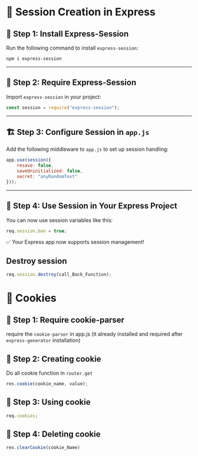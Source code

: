 # 📌 Session Creation in Express

## 🚀 Step 1: Install Express-Session
Run the following command to install `express-session`:

```sh
npm i express-session
```

---

## 🔗 Step 2: Require Express-Session
Import `express-session` in your project:

```js
const session = require("express-session");
```

---

## 🏗 Step 3: Configure Session in `app.js`
Add the following middleware to `app.js` to set up session handling:

```js
app.use(session({
    resave: false,
    saveUninitialized: false,
    secret: "anyRandomText"
}));
```

---

## 📝 Step 4: Use Session in Your Express Project
You can now use session variables like this:

```js
req.session.ban = true;
```

✅ Your Express app now supports session management!


## Destroy session

```js
req.session.destroy(call_Back_Function);
```


# 📌 Cookies

## 🚀 Step 1: Require cookie-parser
require the `cookie-parser` in app.js (it already installed and required after `express-generator` installation)

## 🚀 Step 2: Creating cookie
Do all cookie function in `router.get`

```js
res.cookie(cookie_name, value);
```

## 🚀 Step 3: Using cookie

```js
req.cookies;
```

## 🚀 Step 4: Deleting cookie

```js
res.clearCookie(cookie_Name)
```